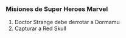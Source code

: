 ### Misiones de Super Heroes Marvel
1. Doctor Strange debe derrotar a Dormamu
2. Capturar a Red Skull
